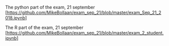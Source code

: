 The python part of the exam, 21 september 
[https://github.com/MikeBollaan/exam_sep_21/blob/master/exam_Sep_21_2018.ipynb]


The R part of the exam, 21 september
[https://github.com/MikeBollaan/exam_sep_21/blob/master/exam_2_student.ipynb]


